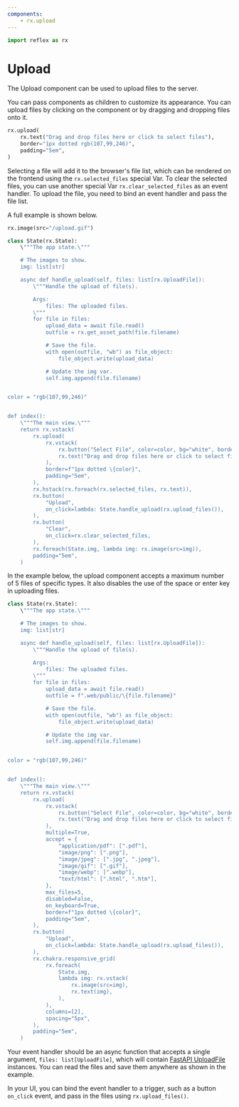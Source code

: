 ```yaml
---
components:
    - rx.upload
---
```


```python exec
import reflex as rx
```

# Upload

The Upload component can be used to upload files to the server.

You can pass components as children to customize its appearance.
You can upload files by clicking on the component or by dragging and dropping files onto it.

```python demo
rx.upload(
    rx.text("Drag and drop files here or click to select files"),
    border="1px dotted rgb(107,99,246)",
    padding="5em",
)
```

Selecting a file will add it to the browser's file list, which can be rendered on the frontend using the `rx.selected_files` special Var.
To clear the selected files, you can use another special Var `rx.clear_selected_files` as an event handler.
To upload the file, you need to bind an event handler and pass the file list.

A full example is shown below.

```python demo box
rx.image(src="/upload.gif")
```

```python
class State(rx.State):
    \"""The app state.\"""

    # The images to show.
    img: list[str]

    async def handle_upload(self, files: list[rx.UploadFile]):
        \"""Handle the upload of file(s).

        Args:
            files: The uploaded files.
        \"""
        for file in files:
            upload_data = await file.read()
            outfile = rx.get_asset_path(file.filename)

            # Save the file.
            with open(outfile, "wb") as file_object:
                file_object.write(upload_data)

            # Update the img var.
            self.img.append(file.filename)


color = "rgb(107,99,246)"


def index():
    \"""The main view.\"""
    return rx.vstack(
        rx.upload(
            rx.vstack(
                rx.button("Select File", color=color, bg="white", border=f"1px solid \{color}"),
                rx.text("Drag and drop files here or click to select files"),
            ),
            border=f"1px dotted \{color}",
            padding="5em",
        ),
        rx.hstack(rx.foreach(rx.selected_files, rx.text)),
        rx.button(
            "Upload",
            on_click=lambda: State.handle_upload(rx.upload_files()),
        ),
        rx.button(
            "Clear",
            on_click=rx.clear_selected_files,
        ),
        rx.foreach(State.img, lambda img: rx.image(src=img)),
        padding="5em",
    )
```

In the example below, the upload component accepts a maximum number of 5 files of specific types.
It also disables the use of the space or enter key in uploading files.

```python
class State(rx.State):
    \"""The app state.\"""

    # The images to show.
    img: list[str]

    async def handle_upload(self, files: list[rx.UploadFile]):
        \"""Handle the upload of file(s).

        Args:
            files: The uploaded files.
        \"""
        for file in files:
            upload_data = await file.read()
            outfile = f".web/public/\{file.filename}"

            # Save the file.
            with open(outfile, "wb") as file_object:
                file_object.write(upload_data)

            # Update the img var.
            self.img.append(file.filename)


color = "rgb(107,99,246)"


def index():
    \"""The main view.\"""
    return rx.vstack(
        rx.upload(
            rx.vstack(
                rx.button("Select File", color=color, bg="white", border=f"1px solid \{color}"),
                rx.text("Drag and drop files here or click to select files"),
            ),
            multiple=True,
            accept = {
                "application/pdf": [".pdf"],
                "image/png": [".png"],
                "image/jpeg": [".jpg", ".jpeg"],
                "image/gif": [".gif"],
                "image/webp": [".webp"],
                "text/html": [".html", ".htm"],
            },
            max_files=5,
            disabled=False,
            on_keyboard=True,
            border=f"1px dotted \{color}",
            padding="5em",
        ),
        rx.button(
            "Upload",
            on_click=lambda: State.handle_upload(rx.upload_files()),
        ),
        rx.chakra.responsive_grid(
            rx.foreach(
                State.img,
                lambda img: rx.vstack(
                    rx.image(src=img),
                    rx.text(img),
                ),
            ),
            columns=[2],
            spacing="5px",
        ),
        padding="5em",
    )
```

Your event handler should be an async function that accepts a single argument,
`files: list[UploadFile]`, which will contain [FastAPI UploadFile](https://fastapi.tiangolo.com/tutorial/request-files) instances.
You can read the files and save them anywhere as shown in the example.

In your UI, you can bind the event handler to a trigger, such as a button `on_click` event, and pass in the files using `rx.upload_files()`.
